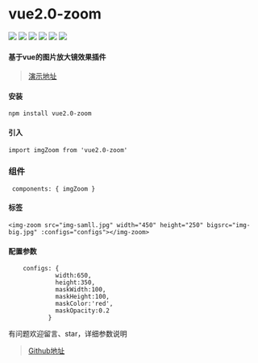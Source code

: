 
# vue2.0-zoom
![](https://img.shields.io/github/stars/pandao/editor.md.svg) ![](https://img.shields.io/github/forks/pandao/editor.md.svg) ![](https://img.shields.io/github/tag/vue2.0-zoom/editor.md.svg) ![](https://img.shields.io/github/release/pandao/editor.md.svg) ![](https://img.shields.io/github/issues/vue2.0-zoom/editor.md.svg) ![](https://img.shields.io/bower/v/editor.md.svg)

#### 基于vue的图片放大镜效果插件

> [演示地址](http://jsrun.net/nmiKp/show)

#### 安装
``` npm install vue2.0-zoom ```

#### 引入
``` import imgZoom from 'vue2.0-zoom' ```
### 组件
```  components: { imgZoom } ```
#### 标签
 ```
 <img-zoom src="img-samll.jpg" width="450" height="250" bigsrc="img-big.jpg" :configs="configs"></img-zoom>
 ```

#### 配置参数
```
    configs: {
             width:650,
             height:350,
             maskWidth:100,
             maskHeight:100,
             maskColor:'red',
             maskOpacity:0.2
           }
```
有问题欢迎留言、star，详细参数说明
> [Github地址](https://github.com/jsonpeter/vue2.0-zoom)
